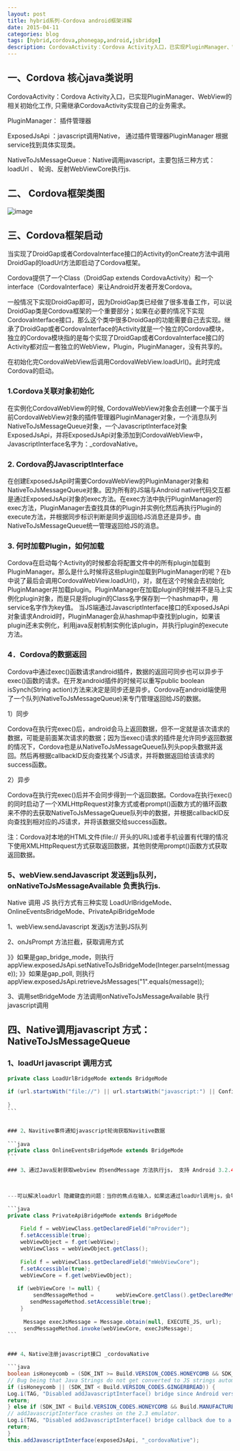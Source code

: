 ```yaml
---
layout: post
title: hybrid系列-Cordova android框架详解
date: 2015-04-11
categories: blog
tags: [hybrid,cordova,phonegap,android,jsbridge]
description: CordovaActivity：Cordova Activity入口，已实现PluginManager、WebView的相关初始化工作, 只需继承CordovaActivity实现自己的业务需求。PluginManager： 插件管理器ExposedJsApi ：javascript调用Native， 通过插件管理器PluginManager 根据service找到具体实现类。NativeToJsMessageQueue：Native调用javascript，主要包括三种方式：loadUrl 、 轮询、反射WebViewCore执行js。
---
```



## 一、Cordova 核心java类说明

 
CordovaActivity：Cordova Activity入口，已实现PluginManager、WebView的相关初始化工作, 只需继承CordovaActivity实现自己的业务需求。

PluginManager： 插件管理器

ExposedJsApi ：javascript调用Native， 通过插件管理器PluginManager 根据service找到具体实现类。

NativeToJsMessageQueue：Native调用javascript，主要包括三种方式：loadUrl 、 轮询、反射WebViewCore执行js.

 

## 二、 Cordova框架类图

 ![image](http://images.cnitblog.com/blog/53807/201412/301240508259041.png)

 

## 三、Cordova框架启动

 
当实现了DroidGap或者CordovaInterface接口的Activity的onCreate方法中调用DroidGap的loadUrl方法即启动了Cordova框架。

 

Cordova提供了一个Class（DroidGap extends CordovaActivity）和一个interface（CordovaInterface）来让Android开发者开发Cordova。

一般情况下实现DroidGap即可，因为DroidGap类已经做了很多准备工作，可以说DroidGap类是Cordova框架的一个重要部分；如果在必要的情况下实现CordovaInterface接口，那么这个类中很多DroidGap的功能需要自己去实现。继承了DroidGap或者CordovaInterface的Activity就是一个独立的Cordova模块，独立的Cordova模块指的是每个实现了DroidGap或者CordovaInterface接口的Activity都对应一套独立的WebView，Plugin，PluginManager，没有共享的。

 

在初始化完CordovaWebView后调用CordovaWebView.loadUrl()。此时完成Cordova的启动。


### 1.Cordova关联对象初始化

在实例化CordovaWebView的时候, CordovaWebView对象会去创建一个属于当前CordovaWebView对象的插件管理器PluginManager对象，一个消息队列NativeToJsMessageQueue对象，一个JavascriptInterface对象ExposedJsApi，并将ExposedJsApi对象添加到CordovaWebView中，JavascriptInterface名字为：_cordovaNative。


### 2. Cordova的JavascriptInterface

在创建ExposedJsApi时需要CordovaWebView的PluginManager对象和NativeToJsMessageQueue对象。因为所有的JS端与Android native代码交互都是通过ExposedJsApi对象的exec方法。在exec方法中执行PluginManager的exec方法，PluginManager去查找具体的Plugin并实例化然后再执行Plugin的execute方法，并根据同步标识判断是同步返回给JS消息还是异步。由NativeToJsMessageQueue统一管理返回给JS的消息。


### 3. 何时加载Plugin，如何加载

Cordova在启动每个Activity的时候都会将配置文件中的所有plugin加载到PluginManager。那么是什么时候将这些plugin加载到PluginManager的呢？在b中说了最后会调用CordovaWebView.loadUrl()，对，就在这个时候会去初始化PluginManager并加载plugin。PluginManager在加载plugin的时候并不是马上实例化plugin对象，而是只是将plugin的Class名字保存到一个hashmap中，用service名字作为key值。
当JS端通过JavascriptInterface接口的ExposedJsApi对象请求Android时，PluginManager会从hashmap中查找到plugin，如果该plugin还未实例化，利用java反射机制实例化该plugin，并执行plugin的execute方法。


### 4．Cordova的数据返回

Cordova中通过exec()函数请求android插件，数据的返回可同步也可以异步于exec()函数的请求。在开发android插件的时候可以重写public boolean isSynch(String action)方法来决定是同步还是异步。Cordova在android端使用了一个队列(NativeToJsMessageQueue)来专门管理返回给JS的数据。

   
 1）同步

   Cordova在执行完exec()后，android会马上返回数据，但不一定就是该次请求的数据，可能是前面某次请求的数据；因为当exec()请求的插件是允许同步返回数据的情况下，Cordova也是从NativeToJsMessageQueue队列头pop头数据并返回。然后再根据callbackID反向查找某个JS请求，并将数据返回给该请求的success函数。
   
 2）异步

   Cordova在执行完exec()后并不会同步得到一个返回数据。Cordova在执行exec()的同时启动了一个XMLHttpRequest对象方式或者prompt()函数方式的循环函数来不停的去获取NativeToJsMessageQueue队列中的数据，并根据callbackID反向查找到相对应的JS请求，并将该数据交给success函数。
   
   注：Cordova对本地的HTML文件(file:// 开头的URL)或者手机设置有代理的情况下使用XMLHttpRequest方式获取返回数据，其他则使用prompt()函数方式获取返回数据。

 

### 5、webView.sendJavascript 发送到js队列，onNativeToJsMessageAvailable 负责执行js.

 
Native 调用 JS 执行方式有三种实现 LoadUrlBridgeMode、 OnlineEventsBridgeMode、PrivateApiBridgeMode

 1、webView.sendJavascript 发送js方法到JS队列

 2、onJsPrompt 方法拦截，获取调用方式

 》》如果是gap_bridge_mode，则执行 appView.exposedJsApi.setNativeToJsBridgeMode(Integer.parseInt(message));
 》》如果是gap_poll, 则执行 appView.exposedJsApi.retrieveJsMessages("1".equals(message));

 3、调用setBridgeMode 方法调用onNativeToJsMessageAvailable 执行javascript调用

 

## 四、Native调用javascript 方式：NativeToJsMessageQueue


### 1、loadUrl javascript 调用方式

```java
private class LoadUrlBridgeMode extends BridgeMode
 
if (url.startsWith("file://") || url.startsWith("javascript:") || Config.isUrlWhiteListed(url)) {
 
}
```　　


### 2、Navitive事件通知javascript轮询获取Navitive数据
 
```java 
private class OnlineEventsBridgeMode extends BridgeMode
```　　

### 3、通过Java反射获取webview 的sendMessage 方法执行js， 支持 Android 3.2.4之上(包含)

 

---可以解决loadUrl 隐藏键盘的问题：当你的焦点在输入，如果这通过loadUrl调用js，会导致键盘隐藏

```java
private class PrivateApiBridgeMode extends BridgeMode
 
    Field f = webViewClass.getDeclaredField("mProvider");
    f.setAccessible(true);
    webViewObject = f.get(webView);
    webViewClass = webViewObject.getClass();
 
    Field f = webViewClass.getDeclaredField("mWebViewCore");
    f.setAccessible(true);
    webViewCore = f.get(webViewObject);
 
   if (webViewCore != null) {
        sendMessageMethod =       webViewCore.getClass().getDeclaredMethod("sendMessage", Message.class);
       sendMessageMethod.setAccessible(true);  
    }
 
     Message execJsMessage = Message.obtain(null, EXECUTE_JS, url);
     sendMessageMethod.invoke(webViewCore, execJsMessage);
```　　


### 4、Native注册javascript接口 _cordovaNative

```java 
boolean isHoneycomb = (SDK_INT >= Build.VERSION_CODES.HONEYCOMB && SDK_INT <= Build.VERSION_CODES.HONEYCOMB_MR2);
// Bug being that Java Strings do not get converted to JS strings automatically.This isn't hard to work-around on the JS side, but it's easier to just use the prompt bridge instead.
if (isHoneycomb || (SDK_INT < Build.VERSION_CODES.GINGERBREAD)) {
Log.i(TAG, "Disabled addJavascriptInterface() bridge since Android version is old.");
return;
} else if (SDK_INT < Build.VERSION_CODES.HONEYCOMB && Build.MANUFACTURER.equals("unknown")) {
// addJavascriptInterface crashes on the 2.3 emulator.
Log.i(TAG, "Disabled addJavascriptInterface() bridge callback due to a bug on the 2.3 emulator");
return;
}
this.addJavascriptInterface(exposedJsApi, "_cordovaNative");
```